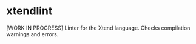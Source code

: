 xtendlint
============

[WORK IN PROGRESS] Linter for the Xtend language. Checks compilation warnings and errors.
